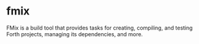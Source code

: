 # fmix

FMix is a build tool that provides tasks for creating, compiling, and testing Forth projects, managing its dependencies, and more.
